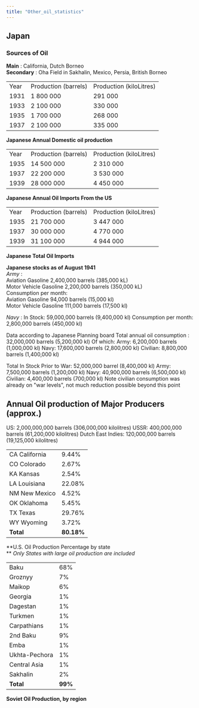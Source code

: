 ```yaml
---
title: "Other_oil_statistics"
---
```


##  Japan 

###  Sources of Oil 

**Main** : California, Dutch Borneo  
**Secondary** : Oha Field in Sakhalin, Mexico, Persia, British Borneo

|      |                      |                         |
|------|----------------------|-------------------------|
| Year | Production (barrels) | Production (kiloLitres) |
| 1931 | 1 800 000            | 291 000                 |
| 1933 | 2 100 000            | 330 000                 |
| 1935 | 1 700 000            | 268 000                 |
| 1937 | 2 100 000            | 335 000                 |

**Japanese Annual Domestic oil production**

|      |                      |                         |
|------|----------------------|-------------------------|
| Year | Production (barrels) | Production (kiloLitres) |
| 1935 | 14 500 000           | 2 310 000               |
| 1937 | 22 200 000           | 3 530 000               |
| 1939 | 28 000 000           | 4 450 000               |

**Japanese Annual Oil Imports From the US**

|      |                      |                         |
|------|----------------------|-------------------------|
| Year | Production (barrels) | Production (kiloLitres) |
| 1935 | 21 700 000           | 3 447 000               |
| 1937 | 30 000 000           | 4 770 000               |
| 1939 | 31 100 000           | 4 944 000               |

**Japanese Total Oil Imports**

**Japanese stocks as of August 1941**  
*Army* :  
Aviation Gasoline 2,400,000 barrels (385,000 kL)  
Motor Vehicle Gasoline 2,200,000 barrels (350,000 kL)  
Consumption per month:  
Aviation Gasoline 94,000 barrels (15,000 kl)  
Motor Vehicle Gasoline 111,000 barrels (17,500 kl)  

*Navy* : In Stock: 59,000,000 barrels (9,400,000 kl) Consumption per
month: 2,800,000 barrels (450,000 kl)

Data according to Japanese Planning board Total annual oil consumption :
32,000,000 barrels (5,200,000 kl) Of which: Army: 6,200,000 barrels
(1,000,000 kl) Navy: 17,600,000 barrels (2,800,000 kl) Civilian:
8,800,000 barrels (1,400,000 kl)

Total In Stock Prior to War: 52,000,000 barrel (8,400,000 kl) Army:
7,500,000 barrels (1,200,000 kl) Navy: 40,900,000 barrels (6,500,000 kl)
Civilian: 4,400,000 barrels (700,000 kl) Note civilian consumption was
already on "war levels", not much reduction possible beyond this point

  

##    Annual Oil production of Major Producers (approx.) 

US: 2,000,000,000 barrels (306,000,000 kilolitres) USSR: 400,000,000
barrels (61,200,000 kilolitres) Dutch East Indies: 120,000,000 barrels
(19,125,000 kilolitres)

|               |            |
|---------------|------------|
| CA California | 9.44%      |
| CO Colorado   | 2.67%      |
| KA Kansas     | 2.54%      |
| LA Louisiana  | 22.08%     |
| NM New Mexico | 4.52%      |
| OK Oklahoma   | 5.45%      |
| TX Texas      | 29.76%     |
| WY Wyoming    | 3.72%      |
| **Total**     | **80.18%** |

**U.S. Oil Production Percentage by state  
** *Only States with large oil production are included*

|               |         |
|---------------|---------|
| Baku          | 68%     |
| Groznyy       | 7%      |
| Maikop        | 6%      |
| Georgia       | 1%      |
| Dagestan      | 1%      |
| Turkmen       | 1%      |
| Carpathians   | 1%      |
| 2nd Baku      | 9%      |
| Emba          | 1%      |
| Ukhta-Pechora | 1%      |
| Central Asia  | 1%      |
| Sakhalin      | 2%      |
| **Total**     | **99%** |

**Soviet Oil Production, by region**
